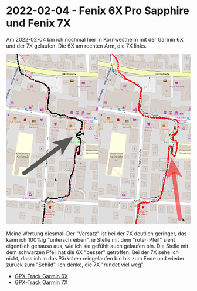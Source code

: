 2022-02-04 - Fenix 6X Pro Sapphire und Fenix 7X
===============================================

Am 2022-02-04 bin ich nochmal hier in Kornwestheim mit der
Garmin 6X und der 7X gelaufen. Die 6X am rechten Arm, die 7X links.

![Vergleich 6X-7X](/images/2022-02-04_vergleich-kornwestheim.png)

Meine Wertung diesmal:
Der "Versatz" ist bei der 7X deutlich geringer, das kann ich 100%ig "unterschreiben".
ie Stelle mit dem "roten Pfeil" sieht eigentlich genauso aus, wie ich sie gefühlt
auch gelaufen bin. Die Stelle mit dem schwarzen Pfeil hat die 6X "besser" getroffen.
Bei der  7X sehe ich nicht, dass ich in das Pärkchen reingelaufen bin bis zum Ende
und wieder zurück zum "Schild". Ich denke, die 7X "rundet viel weg".

- [GPX-Track Garmin 6X](/data/2022-02-04_6x.gpx)
- [GPX-Track Garmin 7X](/data/2022-02-04_7x.gpx)
